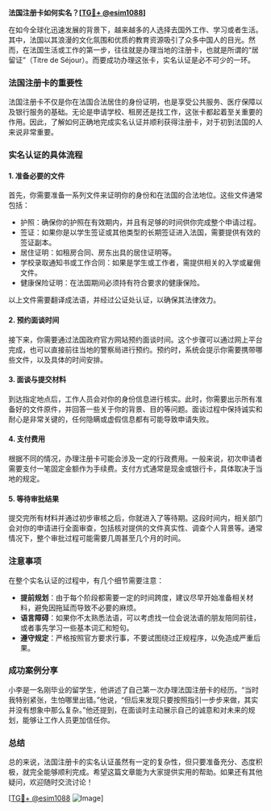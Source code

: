 **法国注册卡如何实名？[[TG💪+ @esim1088](https://t.me/s/esim1088)]**

在如今全球化迅速发展的背景下，越来越多的人选择去国外工作、学习或者生活。其中，法国以其浪漫的文化氛围和优质的教育资源吸引了众多中国人的目光。然而，在法国生活或工作的第一步，往往就是办理当地的注册卡，也就是所谓的“居留证”（Titre de Séjour）。而要成功办理这张卡，实名认证是必不可少的一环。

### 法国注册卡的重要性

法国注册卡不仅是你在法国合法居住的身份证明，也是享受公共服务、医疗保障以及银行服务的基础。无论是申请学校、租房还是找工作，这张卡都起着至关重要的作用。因此，了解如何正确地完成实名认证并顺利获得注册卡，对于初到法国的人来说非常重要。

### 实名认证的具体流程

#### 1. 准备必要的文件

首先，你需要准备一系列文件来证明你的身份和在法国的合法地位。这些文件通常包括：

- 护照：确保你的护照在有效期内，并且有足够的时间供你完成整个申请过程。
- 签证：如果你是以学生签证或其他类型的长期签证进入法国，需要提供有效的签证副本。
- 居住证明：如租房合同、房东出具的居住证明等。
- 学校录取通知书或工作合同：如果是学生或工作者，需提供相关的入学或雇佣文件。
- 健康保险证明：在法国期间必须持有符合要求的健康保险。

以上文件需要翻译成法语，并经过公证处认证，以确保其法律效力。

#### 2. 预约面谈时间

接下来，你需要通过法国政府官方网站预约面谈时间。这个步骤可以通过网上平台完成，也可以直接前往当地的警察局进行预约。预约时，系统会提示你需要携带哪些文件，以及具体的时间安排。

#### 3. 面谈与提交材料

到达指定地点后，工作人员会对你的身份信息进行核实。此时，你需要出示所有准备好的文件原件，并回答一些关于你的背景、目的等问题。面谈过程中保持诚实和耐心是非常关键的，任何隐瞒或虚假信息都有可能导致申请失败。

#### 4. 支付费用

根据不同的情况，办理注册卡可能会涉及一定的行政费用。一般来说，初次申请者需要支付一笔固定金额作为手续费。支付方式通常是现金或银行卡，具体取决于当地的规定。

#### 5. 等待审批结果

提交完所有材料并通过初步审核之后，你就进入了等待期。这段时间内，相关部门会对你的申请进行全面审查，包括核对提供的文件真实性、调查个人背景等。通常情况下，整个审批过程可能需要几周甚至几个月的时间。

### 注意事项

在整个实名认证的过程中，有几个细节需要注意：

- **提前规划**：由于每个阶段都需要一定的时间跨度，建议尽早开始准备相关材料，避免因拖延而导致不必要的麻烦。
- **语言障碍**：如果你不太熟悉法语，可以考虑找一位会说法语的朋友陪同前往，或者事先学习一些基本词汇和短句。
- **遵守规定**：严格按照官方要求行事，不要试图绕过正规程序，以免造成严重后果。

### 成功案例分享

小李是一名刚毕业的留学生，他讲述了自己第一次办理法国注册卡的经历。“当时我特别紧张，生怕哪里出错。”他说，“但后来发现只要按照指引一步步来做，其实并没有想象中那么复杂。”他还提到，在面谈时主动展示自己的诚意和对未来的规划，能够让工作人员更加信任你。

### 总结

总的来说，法国注册卡的实名认证虽然有一定的复杂性，但只要准备充分、态度积极，就完全能够顺利完成。希望这篇文章能为大家提供实用的帮助。如果还有其他疑问，欢迎随时交流讨论！

[[TG💪+ @esim1088](https://t.me/s/esim1088) ![Image](https://i.postimg.cc/4NQfJmqS/Snipaste-2025-05-13-00-14-12.png)]
